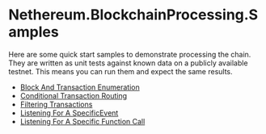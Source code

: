 ﻿# Nethereum.BlockchainProcessing.Samples

Here are some quick start samples to demonstrate processing the chain.
They are written as unit tests against known data on a publicly available testnet.
This means you can run them and expect the same results.

* [Block And Transaction Enumeration](BlockAndTransactionEnumeration.cs)
* [Conditional Transaction Routing](ConditionalTransactionRouting.cs)
* [Filtering Transactions](FilterTransactions.cs)
* [Listening For A SpecificEvent](ListeningForASpecificEvent.cs)
* [Listening For A Specific Function Call](ListeningForASpecificFunctionCall.cs)